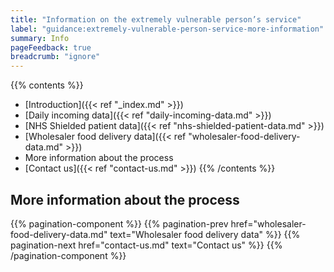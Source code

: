 ```yaml
---
title: "Information on the extremely vulnerable person’s service"
label: "guidance:extremely-vulnerable-person-service-more-information"
summary: Info
pageFeedback: true
breadcrumb: "ignore"
---
```


{{% contents %}}
- [Introduction]({{< ref "_index.md" >}})
- [Daily incoming data]({{< ref "daily-incoming-data.md" >}})
- [NHS Shielded patient data]({{< ref "nhs-shielded-patient-data.md" >}})
- [Wholesaler food delivery data]({{< ref "wholesaler-food-delivery-data.md" >}})
- More information about the process
- [Contact us]({{< ref "contact-us.md" >}})
{{% /contents %}}

## More information about the process

{{% pagination-component %}}
{{% pagination-prev href="wholesaler-food-delivery-data.md" text="Wholesaler food delivery data" %}}
{{% pagination-next href="contact-us.md" text="Contact us" %}}
{{% /pagination-component %}}